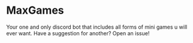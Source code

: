 # MaxGames
Your one and only discord bot that includes all forms of mini games u will ever want. Have a suggestion for another? Open an issue!
